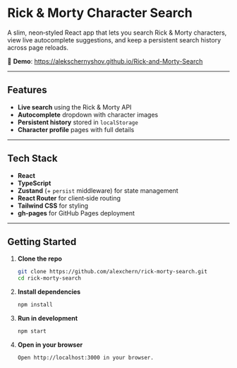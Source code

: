 # Rick & Morty Character Search

A slim, neon‑styled React app that lets you search Rick & Morty characters, view live autocomplete suggestions, and keep a persistent search history across page reloads.  

🔗 **Demo**: https://alekschernyshov.github.io/Rick-and-Morty-Search

---

## Features

- **Live search** using the Rick & Morty API  
- **Autocomplete** dropdown with character images  
- **Persistent history** stored in `localStorage`  
- **Character profile** pages with full details  

---

## Tech Stack

- **React** 
- **TypeScript**
- **Zustand** (+ `persist` middleware) for state management  
- **React Router** for client‑side routing
- **Tailwind CSS** for styling
- **gh‑pages** for GitHub Pages deployment

---

## Getting Started

1. **Clone the repo**  
   ```bash
   git clone https://github.com/alexchern/rick-morty-search.git
   cd rick-morty-search

2. **Install dependencies**  
   ```bash
   npm install

3. **Run in development** 
   ```bash
   npm start

3. **Open in your browser**  
   ```bash
   Open http://localhost:3000 in your browser.